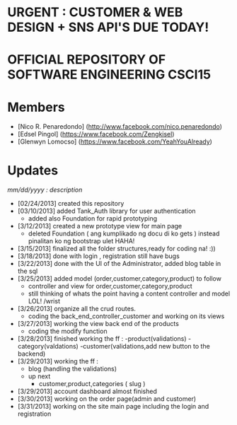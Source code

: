 URGENT : CUSTOMER & WEB DESIGN + SNS API'S  DUE TODAY! 
==================================================


OFFICIAL REPOSITORY OF SOFTWARE ENGINEERING CSCI15
==================================================

Members 
================
- [Nico R. Penaredondo] (http://www.facebook.com/nico.penaredondo)
- [Edsel Pingol] (https://www.facebook.com/Zengkisel)
- [Glenwyn Lomocso] (https://www.facebook.com/YeahYouAlready)

Updates 
================
*mm/dd/yyyy : description*
- [02/24/2013] created this repository
- [03/10/2013] added Tank_Auth library for user authentication
	- added also Foundation for rapid prototyping
- [3/12/2013] created a new prototype view for main page
	- deleted Foundation ( ang kumplikado ng docu di ko gets ) instead pinalitan ko ng bootstrap ulet HAHA!
- [3/15/2013] finalized all the folder structures,ready for coding na! :)) 
- [3/18/2013] done with login , registration still have bugs 
- [3/22/2013] done with the UI of the Administrator, added blog table in the sql
- [3/25/2013] added model (order,customer,category,product) to follow
	- controller and view for order,customer,category,product
	- still thinking of whats the point having a content controller and model LOL! /wrist
- [3/26/2013] organize all the crud routes.
	- coding the back_end_controller_customer and working on its views
- [3/27/2013] working the view back end of the products
	- coding the modify function 
- [3/28/2013] finished working the ff :
	-product(validations)
	-category(valdations)
	-customer(validations,add new button to the backend)
- [3/29/2013] working the ff : 
	- blog (handling the validations)
	- up next
		- customer,product,categories ( slug )	
- [3/29/2013] account dashboard almost finished
- [3/30/2013] working on the order page(admin and customer)
- [3/31/2013] working on the site main page including the login and registration
 